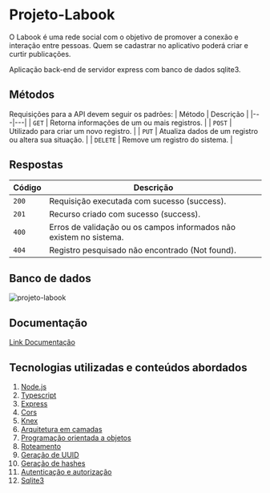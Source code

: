 # Projeto-Labook

O Labook é uma rede social com o objetivo de promover a conexão e interação entre pessoas. Quem se cadastrar no aplicativo poderá criar e curtir publicações.

Aplicação back-end de servidor express com banco de dados sqlite3.

## Métodos
Requisições para a API devem seguir os padrões:
| Método | Descrição |
|---|---|
| `GET` | Retorna informações de um ou mais registros. |
| `POST` | Utilizado para criar um novo registro. |
| `PUT` | Atualiza dados de um registro ou altera sua situação. |
| `DELETE` | Remove um registro do sistema. |

## Respostas

| Código | Descrição |
|---|---|
| `200` | Requisição executada com sucesso (success).|
| `201` | Recurso criado com sucesso (success).|
| `400` | Erros de validação ou os campos informados não existem no sistema.|
| `404` | Registro pesquisado não encontrado (Not found).|

## Banco de dados

![projeto-labook ](https://user-images.githubusercontent.com/29845719/216036534-2b3dfb48-7782-411a-bffd-36245b78594e.png)

## Documentação
[Link Documentação](https://documenter.getpostman.com/view/24460918/2s93CPqXMs)


## Tecnologias utilizadas e conteúdos abordados

1. [Node.js](https://nodejs.org/en/)
2. [Typescript](https://www.typescriptlang.org/)
3. [Express](https://expressjs.com/pt-br/)
4. [Cors](https://www.npmjs.com/package/cors)
5. [Knex](https://knexjs.org/)
6. [Arquitetura em camadas]()
7. [Programação orientada a objetos]()
8. [Roteamento](https://expressjs.com/pt-br/api.html#router)
9. [Geração de UUID](https://www.npmjs.com/package/uuid)
10. [Geração de hashes](https://www.npmjs.com/package/bcrypt)
11. [Autenticação e autorização](https://www.npmjs.com/package/jsonwebtoken)
12. [Sqlite3](https://www.sqlitetutorial.net/)
